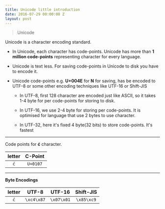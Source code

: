 ```yaml
---
title: Unicode little introduction
date: 2016-07-29 00:00:00 Z
layout: post
---
```


> Unicode

Unicode is a character encoding standard.

* In Unicode, each character has code-points. Unicode has more than **1 million code-points** representing character for every language.

* Unicode is text less. For saving code-points in Unicode to disk you have to encode it. 

* Unicode code-points e.g. **U+004E** for **N** for saving, has be encoded to UTF-8 or some other encoding techniques like UTF-16 or Shift-JIS

    * In UTF-8, first 128 character are encoded just like ASCII, so it takes 1-4 byte for per code-points for storing to disk.

    * In UTF-16, we use 2-4 byte for storing per code-points. It is optimised for language that use 2 bytes to use character.

    * In UTF-32, here it's fixed 4 byte(32 bits) to store code-points. It's fastest

---
Code points for **ć** character.

| letter | C-Point |
|:------:|:----------:|
| `ć`    |  `U+0107`  |


---
**Byte Encodings**

|letter | UTF-8   | UTF-16  | Shift-JIS |
|:-----:|:-------:|:-------:|:---------:|
| `ć`   | `\xc4\x87`| `\x07\x01`| `\x85\xc9`  |
